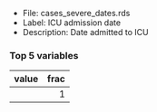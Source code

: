 

* File: cases_severe_dates.rds
* Label: ICU admission date
* Description: Date admitted to ICU

### Top 5 variables
| value   |   frac |
|:--------|-------:|
|         |      1 |
        